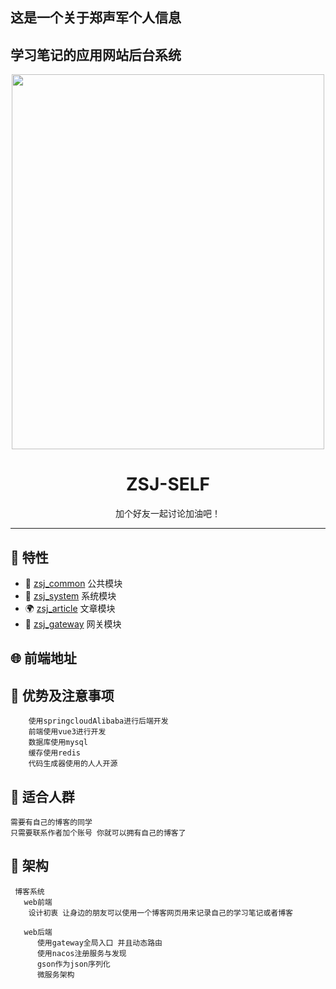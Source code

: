 ## 这是一个关于郑声军个人信息
## 学习笔记的应用网站后台系统
<div>
<div align="center"><img width="500" height="600" src="https://edu-zsj-1010.oss-cn-beijing.aliyuncs.com/image/jun.jpg"/>
<h1> ZSJ-SELF</h1>
<p>加个好友一起讨论加油吧！</p>
</div>


---

## 🎉 特性

- 💪 [zsj_common](zsj_common)  公共模块
- 💅 [zsj_system](zsj_system)   系统模块
- 🌍 [zsj_article](zsj_article) 文章模块
- 👏 [zsj_gateway](zsj_gateway) 网关模块


## 🌐 前端地址


## 📌 优势及注意事项

```
    使用springcloudAlibaba进行后端开发
    前端使用vue3进行开发
    数据库使用mysql
    缓存使用redis
    代码生成器使用的人人开源
```

## 💚 适合人群
    需要有自己的博客的同学
    只需要联系作者加个账号 你就可以拥有自己的博客了
## 💚 架构
~~~
 博客系统
   web前端
    设计初衷 让身边的朋友可以使用一个博客网页用来记录自己的学习笔记或者博客
        
   web后端
      使用gateway全局入口 并且动态路由
      使用nacos注册服务与发现
      gson作为json序列化
      微服务架构
   
~~~


